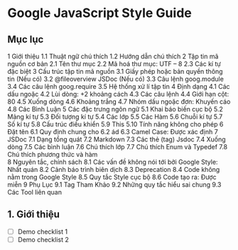 # Google JavaScript Style Guide

## Mục lục
  1 Giới thiệu
  1.1	Thuật ngữ chú thích
  1.2	Hướng dẫn chú thích
  2	Tập tin mã nguồn cơ bản
  2.1	Tên thư mục
  2.2	Mã hoá thư mục: UTF – 8
  2.3	Các kí tự đặc biệt
  3	Cấu trúc tập tin mã nguồn
  3.1	Giấy phép hoặc bản quyền thông tin (Nếu có)
  3.2	@fileoverview JSDoc (Nếu có)
  3.3	Câu lệnh goog.module
  3.4	Các câu lệnh goog.require
  3.5	Hệ thống xử lí tập tin
  4	Định dạng
  4.1	Các dấu ngoặc
  4.2	Lùi dòng: +2 khoảng cách
  4.3	Các câu lệnh
  4.4	 Giới hạn cột: 80
  4.5	Xuống dòng
  4.6	Khoảng trắng
  4.7	Nhóm dấu ngoặc đơn: Khuyến cáo
  4.8	Các Bình Luận
  5	Các đặc trưng ngôn ngữ
  5.1	Khai báo biến cục bộ
  5.2	Mảng kí tự
  5.3	Đối tượng kí tự
  5.4	Các lớp
  5.5	Các Hàm
  5.6	Chuỗi kí tự
  5.7	Số kí tự
  5.8	Cấu trúc điều khiển
  5.9	This
  5.10	Tính năng không cho phép
 6	Đặt tên
6.1	Quy định chung cho 
6.2	ád
6.3	Camel Case: Được xác định
7	JSDoc
7.1	Dạng tổng quát
7.2	Markdown
7.3	Các thẻ (tag) Jsdoc
7.4	Xuống dòng
7.5	Các bình luận 
7.6	Chú thích lớp
7.7	Chú thích Enum và Typedef
7.8	Chú thích phương thức và hàm   
8	Nguyên tắc, chính sách
8.1	Các vấn đề không nói tới bởi Google Style: Nhất quán
8.2	Cảnh báo trình biên dịch
8.3	Deprecation
8.4	Code không nằm trong Google Style
8.5	Quy tắc Style cục bộ
8.6	Code tạo ra: Được miễn
9	Phụ Lục
9.1	Tag Tham Khảo
9.2	Những quy tắc hiểu sai chung
9.3	Các Tool liên quan

## 1. Giới thiệu














- [ ] Demo checklist 1
- [ ] Demo checklist 2
